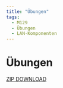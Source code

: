 ```yaml
---
title: "Übungen"
tags:
  - M129
  - Übungen
  - LAN-Komponenten
---
```


# Übungen

[ZIP DOWNLOAD](/data/m129/Uebungen.zip)
